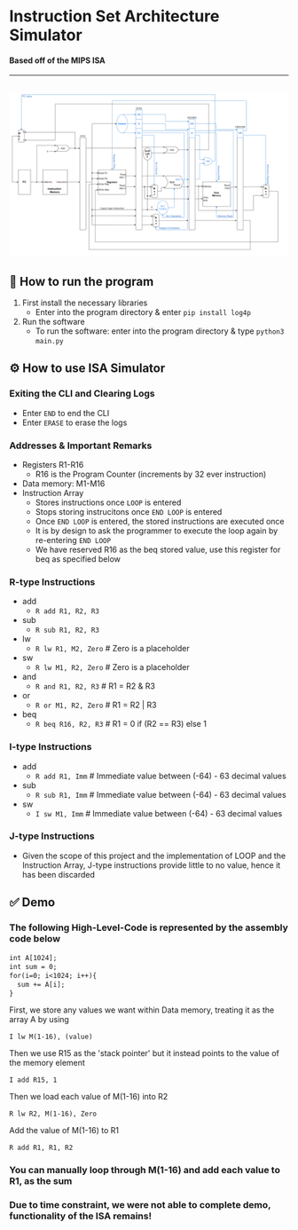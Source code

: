 # Instruction Set Architecture Simulator
#### Based off of the MIPS ISA

---
![Processor Diagram](/processor_diagram.png)
---

## 🚀 How to run the program
1. First install the necessary libraries
    * Enter into the program directory & enter `pip install log4p`
2. Run the software
    * To run the software: enter into the program directory & type
`python3 main.py`

## ⚙️ How to use ISA Simulator
### Exiting the CLI and Clearing Logs
* Enter `END` to end the CLI
* Enter `ERASE` to erase the logs
### Addresses & Important Remarks
* Registers R1-R16
  * R16 is the Program Counter (increments by 32 ever instruction)
* Data memory: M1-M16
* Instruction Array
  * Stores instructions once `LOOP` is entered
  * Stops storing instrucitons once `END LOOP` is entered
  * Once `END LOOP` is entered, the stored instructions are executed once
  * It is by design to ask the programmer to execute the loop again by re-entering `END LOOP`
  * We have reserved R16 as the beq stored value, use this register for beq as specified below

### R-type Instructions
* add
  * `R add R1, R2, R3`
* sub
  * `R sub R1, R2, R3`
* lw
  * `R lw R1, M2, Zero` # Zero is a placeholder
* sw
  * `R lw M1, R2, Zero` # Zero is a placeholder
* and
  * `R and R1, R2, R3` # R1 = R2 & R3
* or
  * `R or M1, R2, Zero` # R1 = R2 | R3
* beq
  * `R beq R16, R2, R3` # R1 = 0 if (R2 == R3) else 1

### I-type Instructions
* add
  * `R add R1, Imm` # Immediate value between (-64) - 63 decimal values
* sub
  * `R sub R1, Imm` # Immediate value between (-64) - 63 decimal values
* sw
  * `I sw M1, Imm` # Immediate value between (-64) - 63 decimal values
### J-type Instructions
* Given the scope of this project and the implementation of LOOP and the Instruction Array, J-type instructions provide little to no value, hence it has been discarded

## ✅ Demo
### The following High-Level-Code is represented by the assembly code below

```
int A[1024];
int sum = 0;
for(i=0; i<1024; i++){
  sum += A[i];
}
```
First, we store any values we want within Data memory, treating it as the array A by using

```
I lw M(1-16), (value)
```

Then we use R15 as the 'stack pointer' but it instead points to the value of the memory element

```
I add R15, 1
```

Then we load each value of M(1-16) into R2

```
R lw R2, M(1-16), Zero
```

Add the value of M(1-16) to R1

```
R add R1, R1, R2
```

### You can manually loop through M(1-16) and add each value to R1, as the sum
### Due to time constraint, we were not able to complete demo, functionality of the ISA remains!
